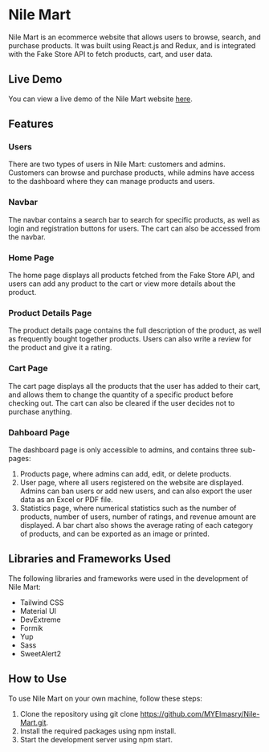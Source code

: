 # Nile Mart

Nile Mart is an ecommerce website that allows users to browse, search, and purchase products. It was built using React.js and Redux, and is integrated with the Fake Store API to fetch products, cart, and user data.

## Live Demo

You can view a live demo of the Nile Mart website [here](https://myelmasry.github.io/Nile-Mart/).

## Features
### Users
There are two types of users in Nile Mart: customers and admins. Customers can browse and purchase products, while admins have access to the dashboard where they can manage products and users.

### Navbar
The navbar contains a search bar to search for specific products, as well as login and registration buttons for users. The cart can also be accessed from the navbar.

### Home Page
The home page displays all products fetched from the Fake Store API, and users can add any product to the cart or view more details about the product.

### Product Details Page
The product details page contains the full description of the product, as well as frequently bought together products. Users can also write a review for the product and give it a rating.

### Cart Page
The cart page displays all the products that the user has added to their cart, and allows them to change the quantity of a specific product before checking out. The cart can also be cleared if the user decides not to purchase anything.

### Dahboard Page
The dashboard page is only accessible to admins, and contains three sub-pages:
1. Products page, where admins can add, edit, or delete products.
2. User page, where all users registered on the website are displayed. Admins can ban users or add new users, and can also export the user data as an Excel or PDF file.
3. Statistics page, where numerical statistics such as the number of products, number of users, number of ratings, and revenue amount are displayed. A bar chart also shows the average rating of each category of products, and can be exported as an image or printed.

## Libraries and Frameworks Used
The following libraries and frameworks were used in the development of Nile Mart:
* Tailwind CSS
* Material UI
* DevExtreme
* Formik
* Yup
* Sass
* SweetAlert2

## How to Use
To use Nile Mart on your own machine, follow these steps:
1. Clone the repository using git clone https://github.com/MYElmasry/Nile-Mart.git.
2. Install the required packages using npm install.
3. Start the development server using npm start.

